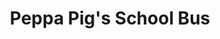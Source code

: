 ---
id: PE06576
title: Peppa Pig's School Bus
price:
    hkd: 200
    twd: 800
dimensions:
    w: 20
    l: 13
    h: 14
    unit: cm
imgs: 
    - 'images/products/school-bus.png'
---